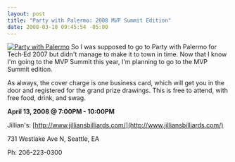 ```yaml
---
layout: post
title: "Party with Palermo: 2008 MVP Summit Edition"
date: 2008-03-18 09:45:54 -05:00
---
```


[![Party with Palermo](http://www.partywithpalermo.com/images/pwpbadge.jpg)](http://www.partywithpalermo.com) So I was supposed to go to Party with Palermo for Tech·Ed 2007 but didn't manage to make it to town in time. Now that I know I'm going to the MVP Summit this year, I'm planning to go to the MVP Summit edition.

As always, the cover charge is one business card, which will get you in the door and registered for the grand prize drawings. This is free to attend, with free food, drink, and swag.

**April 13, 2008 @ 7:00PM - 10:00PM**

Jillian's: [http://www.jilliansbilliards.com/](http://www.jilliansbilliards.com/)  

731 Westlake Ave N, Seattle, EA  

Ph: 206-223-0300
